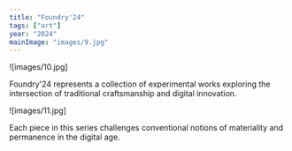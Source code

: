 ```yaml
---
title: "Foundry'24"
tags: ["art"]
year: "2024"
mainImage: "images/9.jpg"
---
```


![images/10.jpg]

Foundry'24 represents a collection of experimental works exploring the intersection of traditional craftsmanship and digital innovation.

![images/11.jpg]

Each piece in this series challenges conventional notions of materiality and permanence in the digital age.
